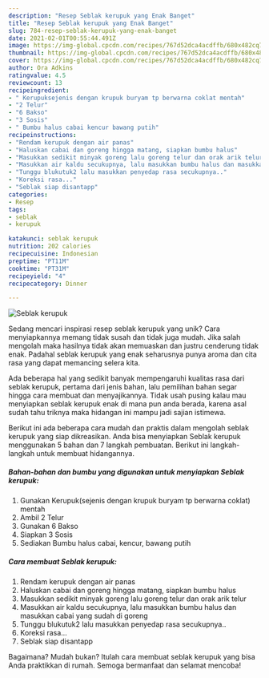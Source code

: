 ```yaml
---
description: "Resep Seblak kerupuk yang Enak Banget"
title: "Resep Seblak kerupuk yang Enak Banget"
slug: 784-resep-seblak-kerupuk-yang-enak-banget
date: 2021-02-01T00:55:44.491Z
image: https://img-global.cpcdn.com/recipes/767d52dca4acdffb/680x482cq70/seblak-kerupuk-foto-resep-utama.jpg
thumbnail: https://img-global.cpcdn.com/recipes/767d52dca4acdffb/680x482cq70/seblak-kerupuk-foto-resep-utama.jpg
cover: https://img-global.cpcdn.com/recipes/767d52dca4acdffb/680x482cq70/seblak-kerupuk-foto-resep-utama.jpg
author: Ora Adkins
ratingvalue: 4.5
reviewcount: 13
recipeingredient:
- " Kerupuksejenis dengan krupuk buryam tp berwarna coklat mentah"
- "2 Telur"
- "6 Bakso"
- "3 Sosis"
- " Bumbu halus cabai kencur bawang putih"
recipeinstructions:
- "Rendam kerupuk dengan air panas"
- "Haluskan cabai dan goreng hingga matang, siapkan bumbu halus"
- "Masukkan sedikit minyak goreng lalu goreng telur dan orak arik telur"
- "Masukkan air kaldu secukupnya, lalu masukkan bumbu halus dan masukkan cabai yang sudah di goreng"
- "Tunggu blukutuk2 lalu masukkan penyedap rasa secukupnya.."
- "Koreksi rasa..."
- "Seblak siap disantapp"
categories:
- Resep
tags:
- seblak
- kerupuk

katakunci: seblak kerupuk 
nutrition: 202 calories
recipecuisine: Indonesian
preptime: "PT11M"
cooktime: "PT31M"
recipeyield: "4"
recipecategory: Dinner

---
```



![Seblak kerupuk](https://img-global.cpcdn.com/recipes/767d52dca4acdffb/680x482cq70/seblak-kerupuk-foto-resep-utama.jpg)

Sedang mencari inspirasi resep seblak kerupuk yang unik? Cara menyiapkannya memang tidak susah dan tidak juga mudah. Jika salah mengolah maka hasilnya tidak akan memuaskan dan justru cenderung tidak enak. Padahal seblak kerupuk yang enak seharusnya punya aroma dan cita rasa yang dapat memancing selera kita.



Ada beberapa hal yang sedikit banyak mempengaruhi kualitas rasa dari seblak kerupuk, pertama dari jenis bahan, lalu pemilihan bahan segar hingga cara membuat dan menyajikannya. Tidak usah pusing kalau mau menyiapkan seblak kerupuk enak di mana pun anda berada, karena asal sudah tahu triknya maka hidangan ini mampu jadi sajian istimewa.


Berikut ini ada beberapa cara mudah dan praktis dalam mengolah seblak kerupuk yang siap dikreasikan. Anda bisa menyiapkan Seblak kerupuk menggunakan 5 bahan dan 7 langkah pembuatan. Berikut ini langkah-langkah untuk membuat hidangannya.

<!--inarticleads1-->

##### Bahan-bahan dan bumbu yang digunakan untuk menyiapkan Seblak kerupuk:

1. Gunakan  Kerupuk(sejenis dengan krupuk buryam tp berwarna coklat) mentah
1. Ambil 2 Telur
1. Gunakan 6 Bakso
1. Siapkan 3 Sosis
1. Sediakan  Bumbu halus cabai, kencur, bawang putih




<!--inarticleads2-->

##### Cara membuat Seblak kerupuk:

1. Rendam kerupuk dengan air panas
1. Haluskan cabai dan goreng hingga matang, siapkan bumbu halus
1. Masukkan sedikit minyak goreng lalu goreng telur dan orak arik telur
1. Masukkan air kaldu secukupnya, lalu masukkan bumbu halus dan masukkan cabai yang sudah di goreng
1. Tunggu blukutuk2 lalu masukkan penyedap rasa secukupnya..
1. Koreksi rasa...
1. Seblak siap disantapp




Bagaimana? Mudah bukan? Itulah cara membuat seblak kerupuk yang bisa Anda praktikkan di rumah. Semoga bermanfaat dan selamat mencoba!
